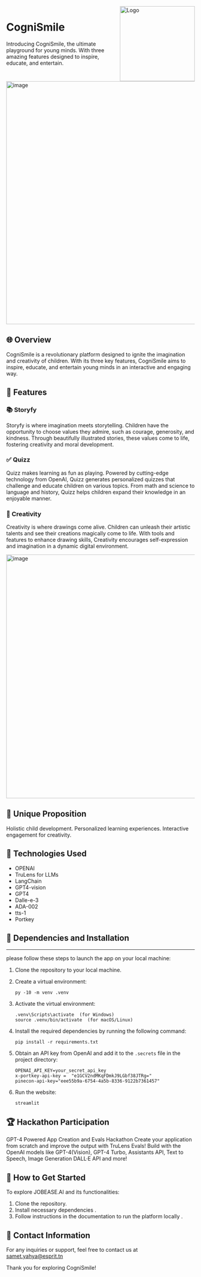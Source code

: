 
<img src="https://i.ibb.co/k3ZRBPq/pic.png" alt="Logo" width="200" align="right">

# CogniSmile
Introducing CogniSmile, the ultimate playground for young minds. With three amazing features designed to inspire, educate, and entertain.
<img width="648" alt="image" src="https://i.ibb.co/ZYCsm4B/cognismile.png">


## 🌐 Overview

CogniSmile is a revolutionary platform designed to ignite the imagination and creativity of children.
With its three key features, CogniSmile aims to inspire, educate, and entertain young minds in an interactive and engaging way.

## 🚀 Features
### 📚 Storyfy
Storyfy is where imagination meets storytelling. Children have the opportunity to choose values they admire, such as courage, generosity, and kindness.
Through beautifully illustrated stories, these values come to life, fostering creativity and moral development.
### ✅ Quizz
Quizz makes learning as fun as playing. Powered by cutting-edge technology from OpenAI, Quizz generates personalized quizzes that challenge and educate children on various topics.
From math and science to language and history, Quizz helps children expand their knowledge in an enjoyable manner.
### 🎨 Creativity
Creativity is where drawings come alive. Children can unleash their artistic talents and see their creations magically come to life.
With tools and features to enhance drawing skills, Creativity encourages self-expression and imagination in a dynamic digital environment.  

<img width="650" alt="image" src="https://i.ibb.co/QNBG4pJ/bat4.png">


## 🌟 Unique Proposition
Holistic child development.
Personalized learning experiences.
Interactive engagement for creativity.

## 🔧 Technologies Used

- OPENAI 
- TruLens for LLMs
- LangChain
- GPT4-vision
- GPT4
- Dalle-e-3
- ADA-002
- tts-1
- Portkey
## 🔧 Dependencies and Installation
----------------------------
 please follow these steps to launch the app on your local machine:
1. Clone the repository to your local machine.
2. Create a virtual environment:

    ```
    py -10 -m venv .venv
    ```

3. Activate the virtual environment:

    ```
    .venv\Scripts\activate  (for Windows)
    source .venv/bin/activate  (for macOS/Linux)
    ```

4. Install the required dependencies by running the following command:

    ```
    pip install -r requirements.txt
    ```

5. Obtain an API key from OpenAI  and add it to the `.secrets` file in the project directory:

    ```plaintext
    OPENAI_API_KEY=your_secret_api_key
    x-portkey-api-key =  "e1GCV2ndMKqFDmkJ9LGbf38JTRg="
    pinecon-api-key="eee55b9a-6754-4a5b-8336-9122b7361457"
    ```

6. Run the website:

    ```
    streamlit 
    ```
## 🏆 Hackathon Participation
GPT-4 Powered App Creation and Evals Hackathon
Create your application from scratch and improve the output with TruLens Evals! Build with the OpenAI models like GPT-4(Vision), GPT-4 Turbo, Assistants API, Text to Speech, Image Generation DALL·E API and more!

## 🚀 How to Get Started

To explore JOBEASE.AI and its functionalities:
1. Clone the repository.
2. Install necessary dependencies .
3. Follow instructions in the documentation to run the platform locally  .

## 📧 Contact Information

For any inquiries or support, feel free to contact us at samet.yahya@esprit.tn

Thank you for exploring  CogniSmile!
